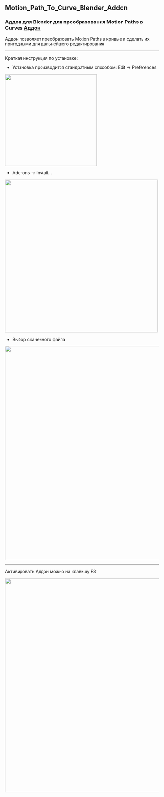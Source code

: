 ## Motion_Path_To_Curve_Blender_Addon
### Аддон для Blender для преобразования Motion Paths в Curves [Аддон](https://github.com/VitalyFan/Motion_Path_To_Curve_Blender_Addon/blob/main/AddonMP.py)
Аддон позволяет преобразовать Motion Paths в кривые и сделать их пригодными для дальнейшего редактирования
<hr/>
Краткая инструкция по установке:

- Установка производится стандратным способом: Edit -> Preferences
<img src ="https://user-images.githubusercontent.com/78021829/162607261-7abc1c65-21c9-4055-a91e-517e8c1abf13.png" width="300"/>

- Add-ons -> Install...
<img src ="https://user-images.githubusercontent.com/78021829/162607315-267bcddf-b230-4d5d-8de0-beb7fc3d4ee8.png" width="500"/>

- Выбор скаченного файла
<img src ="https://user-images.githubusercontent.com/78021829/162607787-df79d6fa-b8ec-4791-a94e-01d2ffd572e3.jpg" width="700"/>

***
Активировать Аддон можно на клавишу F3

<img src ="https://user-images.githubusercontent.com/78021829/162607918-441f1828-abdb-4fb2-a03b-f6d315280414.png" width="700"/>
